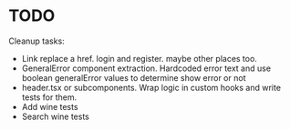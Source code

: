 # TODO

Cleanup tasks:

- Link replace a href. login and register. maybe other places too.
- GeneralError component extraction. Hardcoded error text and use boolean generalError values to determine show error or not
- header.tsx or subcomponents. Wrap logic in custom hooks and write tests for them.
- Add wine tests
- Search wine tests
